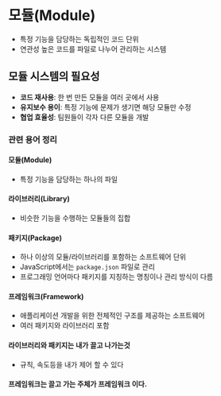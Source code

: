 # 모듈(Module)

- 특정 기능을 담당하는 독립적인 코드 단위
- 연관성 높은 코드를 파일로 나누어 관리하는 시스템

## 모듈 시스템의 필요성

- **코드 재사용**: 한 번 만든 모듈을 여러 곳에서 사용
- **유지보수 용이**: 특정 기능에 문제가 생기면 해당 모듈만 수정
- **협업 효율성**: 팀원들이 각자 다른 모듈을 개발

### 관련 용어 정리

#### 모듈(Module)

- 특정 기능을 담당하는 하나의 파일

#### 라이브러리(Library)

- 비슷한 기능을 수행하는 모듈들의 집합

#### 패키지(Package)

- 하나 이상의 모듈/라이브러리를 포함하는 소프트웨어 단위
- JavaScript에서는 `package.json` 파일로 관리
- 프로그래밍 언어마다 패키지를 지칭하는 명칭이나 관리 방식이 다름

#### 프레임워크(Framework)

- 애플리케이션 개발을 위한 전체적인 구조를 제공하는 소프트웨어
- 여러 패키지와 라이브러리 포함

#### 라이브러리와 패키지는 내가 끌고 나가는것

- 규칙, 속도등을 내가 제어 할 수 있다

#### 프레임워크는 끌고 가는 주체가 프레임워크 이다.
